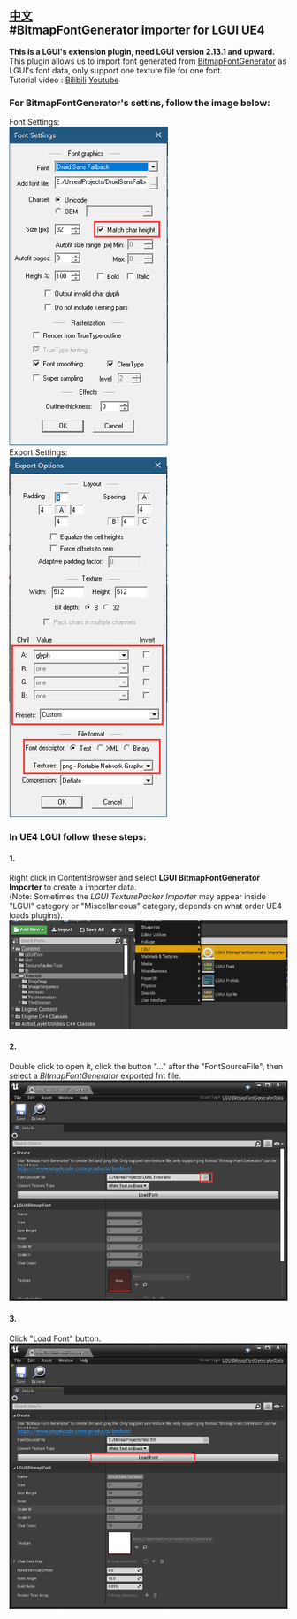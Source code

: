 [中文](./README.md)  
#BitmapFontGenerator importer for LGUI UE4
---
**This is a LGUI's extension plugin, need LGUI version 2.13.1 and upward.**  
This plugin allows us to import font generated from [BitmapFontGenerator](https://www.angelcode.com/products/bmfont/) as LGUI's font data, only support one texture file for one font.  
Tutorial video : [Bilibili](https://www.bilibili.com/video/BV11y4y1T75c/)  [Youtube](https://youtu.be/zt6S22_pm1g)  
### For BitmapFontGenerator's settins, follow the image below:  
Font Settings:  
![](./Resources/BF_Settings1.png)   
Export Settings:  
![](./Resources/BF_Settings2.png)   
### In UE4 LGUI follow these steps:  
#### 1.  
Right click in ContentBrowser and select **LGUI BitmapFontGenerator Importer** to create a importer data.  
(Note: Sometimes the *LGUI TexturePacker Importer* may appear inside "LGUI" category or "Miscellaneous" category, depends on what order UE4 loads plugins).  
![](./Resources/Step1.png)
#### 2.  
Double click to open it, click the button "..." after the "FontSourceFile", then select a *BitmapFontGenerator* exported fnt file.  
![](./Resources/Step2.png)
#### 3.  
Click "Load Font" button.  
![](./Resources/Step3.png)
